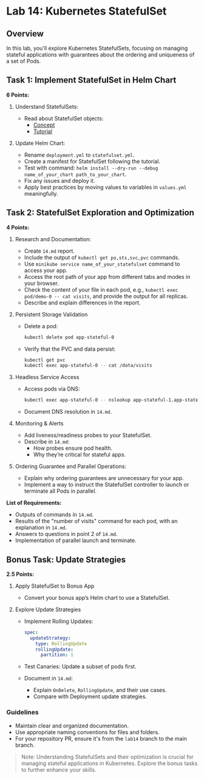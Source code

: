 # Lab 14: Kubernetes StatefulSet

## Overview

In this lab, you'll explore Kubernetes StatefulSets, focusing on managing stateful applications with guarantees about the ordering and uniqueness of a set of Pods.

## Task 1: Implement StatefulSet in Helm Chart

**6 Points:**

1. Understand StatefulSets:
   - Read about StatefulSet objects:
     - [Concept](https://kubernetes.io/docs/concepts/workloads/controllers/statefulset/)
     - [Tutorial](https://kubernetes.io/docs/tutorials/stateful-application/basic-stateful-set/)

2. Update Helm Chart:
   - Rename `deployment.yml` to `statefulset.yml`.
   - Create a manifest for StatefulSet following the tutorial.
   - Test with command: `helm install --dry-run --debug name_of_your_chart path_to_your_chart`.
   - Fix any issues and deploy it.
   - Apply best practices by moving values to variables in `values.yml` meaningfully.

## Task 2: StatefulSet Exploration and Optimization

**4 Points:**

1. Research and Documentation:
   - Create `14.md` report.
   - Include the output of `kubectl get po,sts,svc,pvc` commands.
   - Use `minikube service name_of_your_statefulset` command to access your app.
   - Access the root path of your app from different tabs and modes in your browser.
   - Check the content of your file in each pod, e.g., `kubectl exec pod/demo-0 -- cat visits`, and provide the output for all replicas.
   - Describe and explain differences in the report.

2. Persistent Storage Validation
   - Delete a pod:

     ```bash
     kubectl delete pod app-stateful-0
     ```

   - Verify that the PVC and data persist:

     ```bash
     kubectl get pvc
     kubectl exec app-stateful-0 -- cat /data/visits
     ```

3. Headless Service Access
   - Access pods via DNS:

     ```bash
     kubectl exec app-stateful-0 -- nslookup app-stateful-1.app-stateful
     ```

   - Document DNS resolution in `14.md`.

4. Monitoring & Alerts
   - Add liveness/readiness probes to your StatefulSet.
   - Describe in `14.md`:
     - How probes ensure pod health.
     - Why they’re critical for stateful apps.

5. Ordering Guarantee and Parallel Operations:
   - Explain why ordering guarantees are unnecessary for your app.
   - Implement a way to instruct the StatefulSet controller to launch or terminate all Pods in parallel.

**List of Requirements:**

- Outputs of commands in `14.md`.
- Results of the "number of visits" command for each pod, with an explanation in `14.md`.
- Answers to questions in point 2 of `14.md`.
- Implementation of parallel launch and terminate.

## Bonus Task: Update Strategies

**2.5 Points:**

1. Apply StatefulSet to Bonus App
   - Convert your bonus app’s Helm chart to use a StatefulSet.

2. Explore Update Strategies
   - Implement Rolling Updates:

     ```yaml
     spec:
       updateStrategy:
         type: RollingUpdate
         rollingUpdate:
           partition: 1
     ```

   - Test Canaries:
     Update a subset of pods first.

   - Document in `14.md`:
     - Explain `OnDelete`, `RollingUpdate`, and their use cases.
     - Compare with Deployment update strategies.

### Guidelines

- Maintain clear and organized documentation.
- Use appropriate naming conventions for files and folders.
- For your repository PR, ensure it's from the `lab14` branch to the main branch.

> Note: Understanding StatefulSets and their optimization is crucial for managing stateful applications in Kubernetes. Explore the bonus tasks to further enhance your skills.